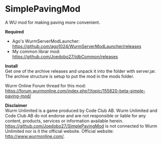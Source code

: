 # SimplePavingMod
A WU mod for making paving more convenient.

**Required**
* Ago's WurmServerModLauncher: https://github.com/ago1024/WurmServerModLauncher/releases
* My common librar mod: https://github.com/Joedobo27/jdbCommon/releases

**Install**</br>
Get one of the archive releases and unpack it into the folder with server.jar. The archive structure is setup to put the mod in the mods folder.

Wurm Online Forum thread for this mod: https://forum.wurmonline.com/index.php?/topic/155620-beta-simple-paving-mod/

**Disclaimer**</br>
Wurm Unlimited is a game produced by Code Club AB. Wurm Unlimited and Code Club AB do not endorse and are not responsible or liable for any content, products, services or information available herein. https://github.com/Joedobo27/SimplePavingMod is not connected to Wurm Unlimited nor is it the official website. Official website: http://www.wurmonline.com/.
